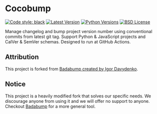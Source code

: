 # Cocobump

[![Code style: black](https://img.shields.io/badge/code%20style-black-000000.svg)](https://github.com/psf/black)
[![Latest Version](https://img.shields.io/pypi/v/cocobump.svg)](https://pypi.org/project/cocobump/)
[![Python Versions](https://img.shields.io/pypi/pyversions/cocobump.svg)](https://pypi.org/project/cocobump/)
[![BSD License](https://img.shields.io/pypi/l/cocobump.svg)](https://github.com/playpauseandstop/badabump/blob/master/LICENSE)

Manage changelog and bump project version number using conventional commits from latest git tag. Support Python & JavaScript projects and CalVer & SemVer schemas. Designed to run at GitHub Actions.


## Attribution
This project is forked from [Badabump created by Igor Davydenko](https://github.com/playpauseandstop/badabump).

## Notice
This project is a heavily modified fork that solves our specific needs. We
discourage anyone from using it and we will offer no support to anyone. Checkout
[Badabump](https://github.com/playpauseandstop/badabump) for a more general
tool.
